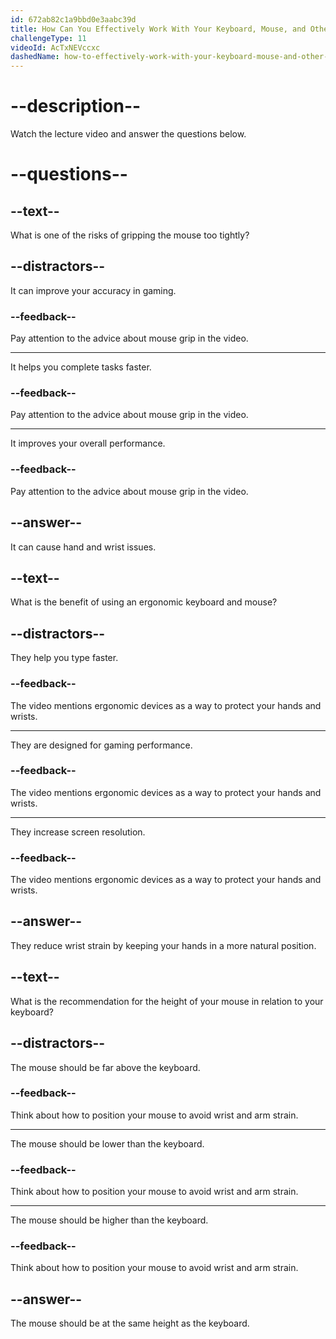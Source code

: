 ```yaml
---
id: 672ab82c1a9bbd0e3aabc39d
title: How Can You Effectively Work With Your Keyboard, Mouse, and Other Pointing Devices
challengeType: 11
videoId: AcTxNEVccxc
dashedName: how-to-effectively-work-with-your-keyboard-mouse-and-other-pointing-devices
---
```


# --description--

Watch the lecture video and answer the questions below.

# --questions--

## --text--

What is one of the risks of gripping the mouse too tightly?

## --distractors--

It can improve your accuracy in gaming.

### --feedback--

Pay attention to the advice about mouse grip in the video.

---

It helps you complete tasks faster.

### --feedback--

Pay attention to the advice about mouse grip in the video.

---

It improves your overall performance.

### --feedback--

Pay attention to the advice about mouse grip in the video.

## --answer--

It can cause hand and wrist issues.

## --text--

What is the benefit of using an ergonomic keyboard and mouse?

## --distractors--

They help you type faster.

### --feedback--

The video mentions ergonomic devices as a way to protect your hands and wrists.

---

They are designed for gaming performance.

### --feedback--

The video mentions ergonomic devices as a way to protect your hands and wrists.

---

They increase screen resolution.

### --feedback--

The video mentions ergonomic devices as a way to protect your hands and wrists.

## --answer--

They reduce wrist strain by keeping your hands in a more natural position.

## --text--

What is the recommendation for the height of your mouse in relation to your keyboard?

## --distractors--

The mouse should be far above the keyboard.

### --feedback--

Think about how to position your mouse to avoid wrist and arm strain.

---

The mouse should be lower than the keyboard.

### --feedback--

Think about how to position your mouse to avoid wrist and arm strain.

---

The mouse should be higher than the keyboard.

### --feedback--

Think about how to position your mouse to avoid wrist and arm strain.

## --answer--

The mouse should be at the same height as the keyboard.

